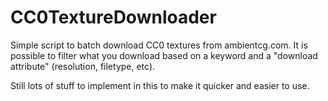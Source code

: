 # CC0TextureDownloader

Simple script to batch download CC0 textures from ambientcg.com.
It is possible to filter what you download based on a keyword and a "download attribute" (resolution, filetype, etc).

Still lots of stuff to implement in this to make it quicker and easier to use.
